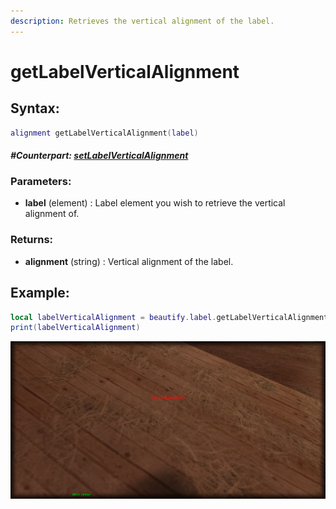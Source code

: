 ```yaml
---
description: Retrieves the vertical alignment of the label.
---
```


# getLabelVerticalAlignment

## **Syntax:**

```lua
alignment getLabelVerticalAlignment(label)
```

#### _**\#Counterpart:**_ [_**setLabelVerticalAlignment**_](setlabelverticalalignment.md)

### **Parameters:**

* **label** \(element\) : Label element you wish to retrieve the vertical alignment of.

### **Returns:**

* **alignment** \(string\) : Vertical alignment of the label.

## **Example:**

```lua
local labelVerticalAlignment = beautify.label.getLabelVerticalAlignment(createdLabel)
print(labelVerticalAlignment)
```

![](../../.gitbook/assets/getlabelverticalalignment.png)

